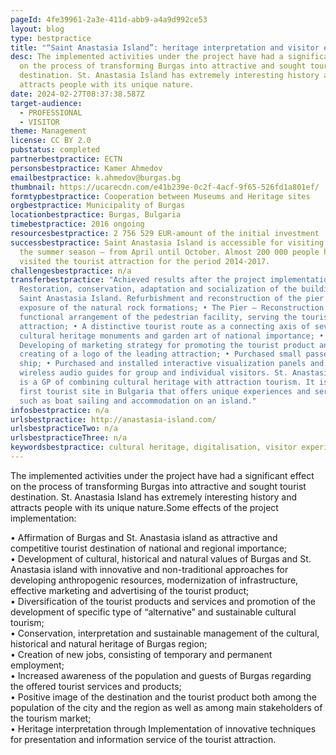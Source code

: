 ```yaml
---
pageId: 4fe39961-2a3e-411d-abb9-a4a9d992ce53
layout: blog
type: bestpractice
title: "“Saint Anastasia Island”: heritage interpretation and visitor experience"
desc: The implemented activities under the project have had a significant effect
  on the process of transforming Burgas into attractive and sought tourist
  destination. St. Anastasia Island has extremely interesting history and
  attracts people with its unique nature.
date: 2024-02-27T08:37:38.587Z
target-audience:
  - PROFESSIONAL
  - VISITOR
theme: Management
license: CC BY 2.0
pubstatus: completed
partnerbestpractice: ECTN
personsbestpractice: Kamer Ahmedov
emailbestpractice: k.ahmedov@burgas.bg
thumbnail: https://ucarecdn.com/e41b239e-0c2f-4acf-9f65-526fd1a801ef/
formtypbestpractice: Cooperation between Museums and Heritage sites
orgbestpractice: Municipality of Burgas
locationbestpractice: Burgas, Bulgaria
timebestpractice: 2016 ongoing
resourcesbestpractice: 2 756 529 EUR-amount of the initial investment
successbestpractice: Saint Anastasia Island is accessible for visiting during
  the summer season – from April until October. Almost 200 000 people have
  visited the tourist attraction for the period 2014-2017.
challengesbestpractice: n/a
transferbestpractice: "Achieved results after the project implementation: •
  Restoration, conservation, adaptation and socialization of the buildings on
  Saint Anastasia Island. Refurbishment and reconstruction of the pier and
  exposure of the natural rock formations; • The Pier – Reconstruction and
  functional arrangement of the pedestrian facility, serving the tourist
  attraction; • A distinctive tourist route as a connecting axis of several
  cultural heritage monuments and garden art of national importance; •
  Developing of marketing strategy for promoting the tourist product and
  creating of a logo of the leading attraction; • Purchased small passenger
  ship; • Purchased and installed interactive visualization panels and modern
  wireless audio guides for group and individual visitors. St. Anastasia Island
  is a GP of combining cultural heritage with attraction tourism. It is the
  first tourist site in Bulgaria that offers unique experiences and services
  such as boat sailing and accommodation on an island."
infosbestpractice: n/a
urlsbestpractice: http://anastasia-island.com/
urlsbestpracticeTwo: n/a
urlsbestpracticeThree: n/a
keywordsbestpractice: cultural heritage, digitalisation, visitor experience, sustainable tourism
---
```

The implemented activities under the project have had a significant effect on the process of transforming Burgas into attractive and sought tourist destination. St. Anastasia Island has extremely interesting history and attracts people with its unique nature.Some effects of the project implementation:

• Affirmation of Burgas and St. Anastasia island as attractive and competitive tourist destination of national and regional importance;\
• Development of cultural, historical and natural values of Burgas and St. Anastasia island with innovative and non-traditional approaches for developing anthropogenic resources, modernization of infrastructure, effective marketing and advertising of the tourist product;\
• Diversification of the tourist products and services and promotion of the development of specific type of “alternative” and sustainable cultural tourism;\
• Conservation, interpretation and sustainable management of the cultural, historical and natural heritage of Burgas region;\
• Creation of new jobs, consisting of temporary and permanent employment;\
• Increased awareness of the population and guests of Burgas regarding the offered tourist services and products;\
• Positive image of the destination and the tourist product both among the population of the city and the region as well as among main stakeholders of the tourism market;\
• Heritage interpretation through Implementation of innovative techniques for presentation and information service of the tourist attraction.